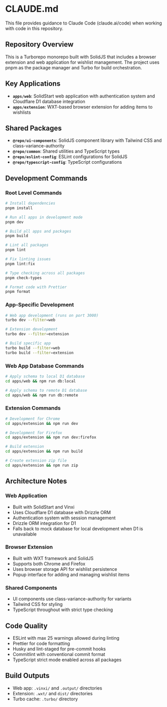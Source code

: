 # CLAUDE.md

This file provides guidance to Claude Code (claude.ai/code) when working with code in this repository.

## Repository Overview

This is a Turborepo monorepo built with SolidJS that includes a browser extension and web application for wishlist management. The project uses pnpm as the package manager and Turbo for build orchestration.

## Key Applications

- **`apps/web`**: SolidStart web application with authentication system and Cloudflare D1 database integration
- **`apps/extension`**: WXT-based browser extension for adding items to wishlists

## Shared Packages

- **`@repo/ui-components`**: SolidJS component library with Tailwind CSS and class-variance-authority
- **`@repo/common`**: Shared utilities and TypeScript types
- **`@repo/eslint-config`**: ESLint configurations for SolidJS
- **`@repo/typescript-config`**: TypeScript configurations

## Development Commands

### Root Level Commands

```bash
# Install dependencies
pnpm install

# Run all apps in development mode
pnpm dev

# Build all apps and packages
pnpm build

# Lint all packages
pnpm lint

# Fix linting issues
pnpm lint:fix

# Type checking across all packages
pnpm check-types

# Format code with Prettier
pnpm format
```

### App-Specific Development

```bash
# Web app development (runs on port 3000)
turbo dev --filter=web

# Extension development
turbo dev --filter=extension

# Build specific app
turbo build --filter=web
turbo build --filter=extension
```

### Web App Database Commands

```bash
# Apply schema to local D1 database
cd apps/web && npm run db:local

# Apply schema to remote D1 database
cd apps/web && npm run db:remote
```

### Extension Commands

```bash
# Development for Chrome
cd apps/extension && npm run dev

# Development for Firefox
cd apps/extension && npm run dev:firefox

# Build extension
cd apps/extension && npm run build

# Create extension zip file
cd apps/extension && npm run zip
```

## Architecture Notes

### Web Application

- Built with SolidStart and Vinxi
- Uses Cloudflare D1 database with Drizzle ORM
- Authentication system with session management
- Drizzle ORM integration for D1
- Falls back to mock database for local development when D1 is unavailable

### Browser Extension

- Built with WXT framework and SolidJS
- Supports both Chrome and Firefox
- Uses browser storage API for wishlist persistence
- Popup interface for adding and managing wishlist items

### Shared Components

- UI components use class-variance-authority for variants
- Tailwind CSS for styling
- TypeScript throughout with strict type checking

## Code Quality

- ESLint with max 25 warnings allowed during linting
- Prettier for code formatting
- Husky and lint-staged for pre-commit hooks
- Commitlint with conventional commit format
- TypeScript strict mode enabled across all packages

## Build Outputs

- Web app: `.vinxi/` and `.output/` directories
- Extension: `.wxt/` and `dist/` directories
- Turbo cache: `.turbo/` directory
